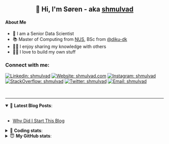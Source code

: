 <h2 align="center">
	👋 Hi, I'm Søren - aka <a href="https://shmulvad.com">shmulvad</a>
</h2>

#### About Me
- 🤖 I am a Senior Data Scientist
- 📚 Master of Computing from [NUS], BSc from [@diku-dk]
- 👨‍🏫 I enjoy sharing my knowledge with others
- 👨‍💻 I love to build my own stuff

### Connect with me:

[![Linkedin: shmulvad](https://img.shields.io/badge/shmulvad-blue?style=flat&logo=Linkedin&logoColor=white)][linkedin]
[![Website: shmulvad.com](https://img.shields.io/badge/shmulvad.com-47CCCC?&style=flat&logo=Google-Chrome&logoColor=white)][website]
[![Instagram: shmulvad](https://img.shields.io/badge/-@shmulvad-purple?style=flat&logo=Instagram&logoColor=white)][instagram]
[![StackOverflow: shmulvad](https://img.shields.io/badge/shmulvad-FE7A16?style=flat&logo=stack-overflow&logoColor=white)][stackOverflow]
[![Twitter: shmulvad](https://img.shields.io/badge/@shmulvad-1ca0f1?style=flat&logo=twitter&logoColor=white)][twitter]
[![Email: shmulvad](https://img.shields.io/badge/shmulvad-D14836?style=flat&logo=gmail&logoColor=white)][mail]

<br />

---

<details open>
 <summary>📕 <b>Latest Blog Posts</b>: </summary>

<br>

<!-- BLOG-POST-LIST:START -->
- [Why Did I Start This Blog](https://shmulvad.com/blog/why-did-start-this-blog)
<!-- BLOG-POST-LIST:END -->

</details>

<!-- --- -->

<details>
 <summary>🤖 <b>Coding stats</b>: </summary>

<br>

NOTE: Doesn't track coding at work or work done in environments such as Jupyter Notebooks.

<!--START_SECTION:waka-->
![Code Time](http://img.shields.io/badge/Code%20Time-2%2C869%20hrs%2055%20mins-blue)

**I'm a Night 🦉** 

```text
🌞 Morning                537 commits         ██░░░░░░░░░░░░░░░░░░░░░░░   08.37 % 
🌆 Daytime                1697 commits        ███████░░░░░░░░░░░░░░░░░░   26.47 % 
🌃 Evening                2602 commits        ██████████░░░░░░░░░░░░░░░   40.58 % 
🌙 Night                  1576 commits        ██████░░░░░░░░░░░░░░░░░░░   24.58 % 
```


📊 **This Week I Spent My Time On** 

```text
💬 Programming Languages: 
Python                   9 hrs 29 mins       ████████████░░░░░░░░░░░░░   47.39 % 
TypeScript               6 hrs 22 mins       ████████░░░░░░░░░░░░░░░░░   31.84 % 
Other                    2 hrs 43 mins       ███░░░░░░░░░░░░░░░░░░░░░░   13.63 % 
JSON                     23 mins             ░░░░░░░░░░░░░░░░░░░░░░░░░   01.96 % 
CSV                      21 mins             ░░░░░░░░░░░░░░░░░░░░░░░░░   01.79 % 

🔥 Editors: 
VS Code                  16 hrs 43 mins      █████████████████████░░░░   83.48 % 
Zsh                      2 hrs 43 mins       ███░░░░░░░░░░░░░░░░░░░░░░   13.63 % 
Sublime Text             34 mins             █░░░░░░░░░░░░░░░░░░░░░░░░   02.89 % 

🐱‍💻 Projects: 
km24-core                14 hrs 45 mins      ██████████████████░░░░░░░   73.69 % 
company-scrapers         4 hrs 21 mins       █████░░░░░░░░░░░░░░░░░░░░   21.80 % 
Unknown Project          34 mins             █░░░░░░░░░░░░░░░░░░░░░░░░   02.89 % 
sitesentinel_manager     19 mins             ░░░░░░░░░░░░░░░░░░░░░░░░░   01.62 % 
```


 Last Updated on 09/10/2024 18:49:48 UTC
<!--END_SECTION:waka-->

</details>

<!-- --- -->

<details>
 <summary>😇 <b>My GitHub stats</b>: </summary>

<br>

<img align="left" alt="shmulvad's Github Stats" src="https://github-readme-stats.vercel.app/api?username=shmulvad&show_icons=true&hide_border=true" />

</details>



[website]: https://shmulvad.com
[twitter]: https://twitter.com/shmulvad
[linkedin]: https://linkedin.com/in/shmulvad
[instagram]: https://instagram.com/shmulvad
[stackOverflow]: https://stackoverflow.com/users/9248793/shmulvad
[mail]: mailto:shmulvad@gmail.com
[@diku-dk]: https://github.com/diku-dk
[github]: https://github.com/shmulvad
[NUS]: https://www.nus.edu.sg
